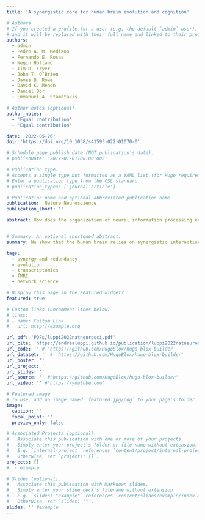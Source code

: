 ```yaml
---
title: 'A synergistic core for human brain evolution and cognition'

# Authors
# If you created a profile for a user (e.g. the default `admin` user), write the username (folder name) here
# and it will be replaced with their full name and linked to their profile.
authors:
  - admin
  - Pedro A. M. Mediano
  - Fernando E. Rosas
  - Negin Holland
  - Tim D. Fryer
  - John T. O’Brien
  - James B. Rowe
  - David K. Menon
  - Daniel Bor 
  - Emmanuel A. Stamatakis 

# Author notes (optional)
author_notes:
  - 'Equal contribution'
  - 'Equal contribution'

date: '2022-05-26'
doi: 'https://doi.org/10.1038/s41593-022-01070-0'

# Schedule page publish date (NOT publication's date).
# publishDate: '2017-01-01T00:00:00Z'

# Publication type.
# Accepts a single type but formatted as a YAML list (for Hugo requirements).
# Enter a publication type from the CSL standard.
# publication_types: ['journal-article']

# Publication name and optional abbreviated publication name.
publication: _Nature Neuroscience_
publication_short: ''

abstract: How does the organization of neural information processing enable humans’ sophisticated cognition? Here we decompose functional interactions between brain regions into synergistic and redundant components, revealing their distinct information-processing roles. Combining functional and structural neuroimaging with meta-analytic results, we demonstrate that redundant interactions are predominantly associated with structurally coupled, modular sensorimotor processing. Synergistic interactions instead support integrative processes and complex cognition across higher-order brain networks. The human brain leverages synergistic information to a greater extent than nonhuman primates, with high-synergy association cortices exhibiting the highest degree of evolutionary cortical expansion. Synaptic density mapping from positron emission tomography and convergent molecular and metabolic evidence demonstrate that synergistic interactions are supported by receptor diversity and human-accelerated genes underpinning synaptic function. This information-resolved approach provides analytic tools to disentangle information integration from coupling, enabling richer, more accurate interpretations of functional connectivity, and illuminating how the human neurocognitive architecture navigates the trade-off between robustness and integration.


# Summary. An optional shortened abstract.
summary: We show that the human brain relies on synergistic interactions between regions to integrate information and support complex cognition, surpassing the brains of other species and correlating with evolutionary cortical expansion.

tags:
  - synergy and redundancy
  - evolution
  - transcriptomics
  - fMRI
  - network science

# Display this page in the Featured widget?
featured: true

# Custom links (uncomment lines below)
# links:
# - name: Custom Link
#   url: http://example.org

url_pdf: 'PDFs/luppi2022natneurosci.pdf'
url_cite: 'https://andrealuppi.github.io/publication/luppi2022natneurosci/cite.bib'
url_code: '' # 'https://github.com/HugoBlox/hugo-blox-builder'
url_dataset: '' # 'https://github.com/HugoBlox/hugo-blox-builder'
url_poster: ''
url_project: ''
url_slides: ''
url_source: '' #'https://github.com/HugoBlox/hugo-blox-builder'
url_video: '' #'https://youtube.com'

# Featured image
# To use, add an image named `featured.jpg/png` to your page's folder.
image:
  caption: ''
  focal_point: ''
  preview_only: false

# Associated Projects (optional).
#   Associate this publication with one or more of your projects.
#   Simply enter your project's folder or file name without extension.
#   E.g. `internal-project` references `content/project/internal-project/index.md`.
#   Otherwise, set `projects: []`.
projects: []
#  - example

# Slides (optional).
#   Associate this publication with Markdown slides.
#   Simply enter your slide deck's filename without extension.
#   E.g. `slides: "example"` references `content/slides/example/index.md`.
#   Otherwise, set `slides: ""`.
slides: '' #example
---
```


<!-- {{% callout note %}}
Click the _Cite_ button above to demo the feature to enable visitors to import publication metadata into their reference management software.
{{% /callout %}}

{{% callout note %}}
Create your slides in Markdown - click the _Slides_ button to check out the example.
{{% /callout %}}

Add the publication's **full text** or **supplementary notes** here. You can use rich formatting such as including [code, math, and images](https://docs.hugoblox.com/content/writing-markdown-latex/). -->

